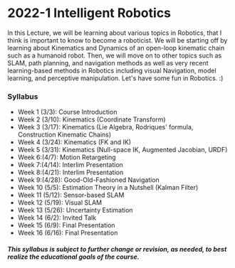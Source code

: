 # 2022-1 Intelligent Robotics
	
In this Lecture, we will be learning about various topics in Robotics, that I think is important to know to become a roboticist. We will be starting off by learning about Kinematics and Dynamics of an open-loop kinematic chain such as a humanoid robot. Then, we will move on to other topics such as SLAM, path planning, and navigation methods as well as very recent learning-based methods in Robotics including visual Navigation, model learning, and perceptive manipulation. Let's have some fun in Robotics. :) 

### Syllabus
- Week 1 (3/3): Course Introduction
- Week 2 (3/10): Kinematics (Coordinate Transform)
- Week 3 (3/17): Kinematics (Lie Algebra, Rodriques' formula, Construction Kinematic Chains)
- Week 4 (3/24): Kinematics (FK and IK)
- Week 5 (3/31): Kinematics (Null-space IK, Augmented Jacobian, URDF)
- Week 6:(4/7): Motion Retargeting
- Week 7:(4/14): Interlim Presentation 
- Week 8:(4/21): Interlim Presentation 
- Week 9:(4/28): Good-Old-Fashioned Navigation
- Week 10 (5/5): Estimation Theory in a Nutshell (Kalman Filter)
- Week 11 (5/12): Sensor-based SLAM
- Week 12 (5/19): Visual SLAM
- Week 13 (5/26): Uncertainty Estimation
- Week 14 (6/2): Invited Talk
- Week 15 (6/9): Final Presentation
- Week 16 (6/16): Final Presentation

##### This syllabus is subject to further change or revision, as needed, to best realize the educational goals of the course.
